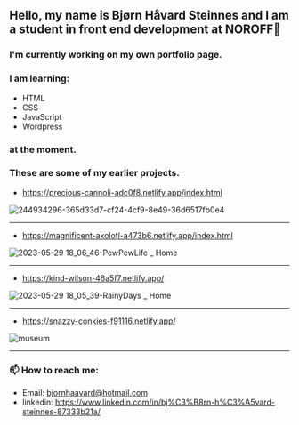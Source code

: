 ## Hello, my name is Bjørn Håvard Steinnes and I am a student in front end development at NOROFF👋

<!--
**bjornhaavard/bjornhaavard** is a ✨ _special_ ✨ repository because its `README.md` (this file) appears on your GitHub profile.

Here are some ideas to get you started:

- 🔭 I’m currently working on ...
- 🌱 I’m currently learning ...
- 👯 I’m looking to collaborate on ...
- 🤔 I’m looking for help with ...
- 💬 Ask me about ...
- 📫 How to reach me: ...
- 😄 Pronouns: ...
- ⚡ Fun fact: ...
-->

### I'm currently working on my own portfolio page. 

### I am learning: 

- HTML 
- CSS 
- JavaScript 
- Wordpress

### at the moment.

### These are some of my earlier projects.

- https://precious-cannoli-adc0f8.netlify.app/index.html

![244934296-365d33d7-cf24-4cf9-8e49-36d6517fb0e4](https://github.com/bjornhaavard/bjornhaavard/assets/94046432/9be07266-e952-4fca-b532-fceda84705dd)

--------------------------------------------------------

- https://magnificent-axolotl-a473b6.netlify.app/index.html

![2023-05-29 18_06_46-PewPewLife _ Home](https://github.com/bjornhaavard/bjornhaavard/assets/94046432/ca4f7ba4-dab3-42e6-a6fd-2572c1c41573)

--------------------------------------------------------

- https://kind-wilson-46a5f7.netlify.app/

![2023-05-29 18_05_39-RainyDays _ Home](https://github.com/bjornhaavard/bjornhaavard/assets/94046432/90bb4978-0530-438e-b581-3b62ba4694ba)

--------------------------------------------------------

- https://snazzy-conkies-f91116.netlify.app/

![museum](https://github.com/bjornhaavard/bjornhaavard/assets/94046432/4f457c3e-f93f-43cb-99e9-da12a545e9ad)

--------------------------------------------------------

###  📫 How to reach me:

- Email: bjornhaavard@hotmail.com
- linkedin: https://www.linkedin.com/in/bj%C3%B8rn-h%C3%A5vard-steinnes-87333b21a/
